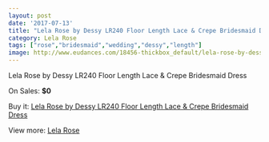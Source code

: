 ```yaml
---
layout: post
date: '2017-07-13'
title: "Lela Rose by Dessy LR240 Floor Length Lace & Crepe Bridesmaid Dress"
category: Lela Rose
tags: ["rose","bridesmaid","wedding","dessy","length"]
image: http://www.eudances.com/18456-thickbox_default/lela-rose-by-dessy-lr240-floor-length-lace-crepe-bridesmaid-dress.jpg
---
```

Lela Rose by Dessy LR240 Floor Length Lace & Crepe Bridesmaid Dress

On Sales: **$0**
<a href="https://www.eudances.com/en/lela-rose/5444-lela-rose-by-dessy-lr240-floor-length-lace-crepe-bridesmaid-dress.html"><amp-img layout="responsive" width="600" height="600" src="//www.eudances.com/18456-thickbox_default/lela-rose-by-dessy-lr240-floor-length-lace-crepe-bridesmaid-dress.jpg" alt="Lela Rose by Dessy LR240 Floor Length Lace & Crepe Bridesmaid Dress 0" /></a>
<a href="https://www.eudances.com/en/lela-rose/5444-lela-rose-by-dessy-lr240-floor-length-lace-crepe-bridesmaid-dress.html"><amp-img layout="responsive" width="600" height="600" src="//www.eudances.com/18457-thickbox_default/lela-rose-by-dessy-lr240-floor-length-lace-crepe-bridesmaid-dress.jpg" alt="Lela Rose by Dessy LR240 Floor Length Lace & Crepe Bridesmaid Dress 1" /></a>

Buy it: [Lela Rose by Dessy LR240 Floor Length Lace & Crepe Bridesmaid Dress](https://www.eudances.com/en/lela-rose/5444-lela-rose-by-dessy-lr240-floor-length-lace-crepe-bridesmaid-dress.html "Lela Rose by Dessy LR240 Floor Length Lace & Crepe Bridesmaid Dress")

View more: [Lela Rose](https://www.eudances.com/en/96-lela-rose "Lela Rose")